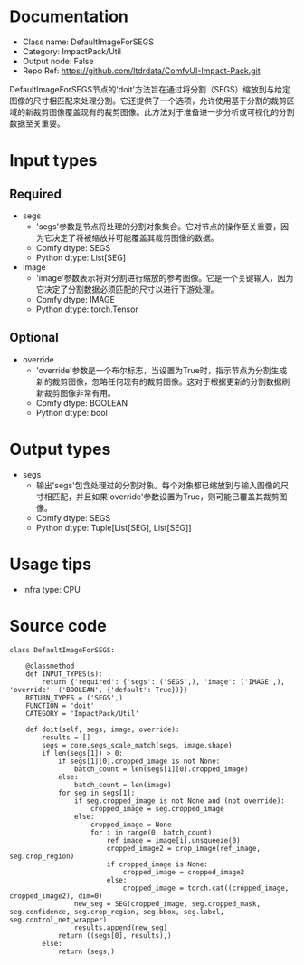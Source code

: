 # Documentation
- Class name: DefaultImageForSEGS
- Category: ImpactPack/Util
- Output node: False
- Repo Ref: https://github.com/ltdrdata/ComfyUI-Impact-Pack.git

DefaultImageForSEGS节点的'doit'方法旨在通过将分割（SEGS）缩放到与给定图像的尺寸相匹配来处理分割。它还提供了一个选项，允许使用基于分割的裁剪区域的新裁剪图像覆盖现有的裁剪图像。此方法对于准备进一步分析或可视化的分割数据至关重要。

# Input types
## Required
- segs
    - 'segs'参数是节点将处理的分割对象集合。它对节点的操作至关重要，因为它决定了将被缩放并可能覆盖其裁剪图像的数据。
    - Comfy dtype: SEGS
    - Python dtype: List[SEG]
- image
    - 'image'参数表示将对分割进行缩放的参考图像。它是一个关键输入，因为它决定了分割数据必须匹配的尺寸以进行下游处理。
    - Comfy dtype: IMAGE
    - Python dtype: torch.Tensor
## Optional
- override
    - 'override'参数是一个布尔标志，当设置为True时，指示节点为分割生成新的裁剪图像，忽略任何现有的裁剪图像。这对于根据更新的分割数据刷新裁剪图像非常有用。
    - Comfy dtype: BOOLEAN
    - Python dtype: bool

# Output types
- segs
    - 输出'segs'包含处理过的分割对象。每个对象都已缩放到与输入图像的尺寸相匹配，并且如果'override'参数设置为True，则可能已覆盖其裁剪图像。
    - Comfy dtype: SEGS
    - Python dtype: Tuple[List[SEG], List[SEG]]

# Usage tips
- Infra type: CPU

# Source code
```
class DefaultImageForSEGS:

    @classmethod
    def INPUT_TYPES(s):
        return {'required': {'segs': ('SEGS',), 'image': ('IMAGE',), 'override': ('BOOLEAN', {'default': True})}}
    RETURN_TYPES = ('SEGS',)
    FUNCTION = 'doit'
    CATEGORY = 'ImpactPack/Util'

    def doit(self, segs, image, override):
        results = []
        segs = core.segs_scale_match(segs, image.shape)
        if len(segs[1]) > 0:
            if segs[1][0].cropped_image is not None:
                batch_count = len(segs[1][0].cropped_image)
            else:
                batch_count = len(image)
            for seg in segs[1]:
                if seg.cropped_image is not None and (not override):
                    cropped_image = seg.cropped_image
                else:
                    cropped_image = None
                    for i in range(0, batch_count):
                        ref_image = image[i].unsqueeze(0)
                        cropped_image2 = crop_image(ref_image, seg.crop_region)
                        if cropped_image is None:
                            cropped_image = cropped_image2
                        else:
                            cropped_image = torch.cat((cropped_image, cropped_image2), dim=0)
                new_seg = SEG(cropped_image, seg.cropped_mask, seg.confidence, seg.crop_region, seg.bbox, seg.label, seg.control_net_wrapper)
                results.append(new_seg)
            return ((segs[0], results),)
        else:
            return (segs,)
```